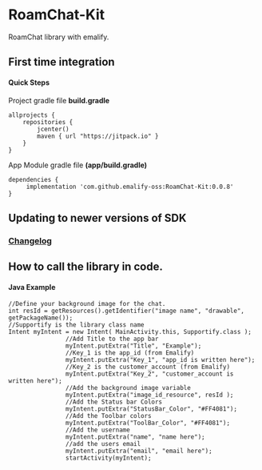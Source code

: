 # RoamChat-Kit
RoamChat library with emalify.
## First time integration 
#### Quick Steps
Project gradle file **build.gradle**
```
allprojects {
    repositories {
        jcenter()
        maven { url "https://jitpack.io" }
    }
}
```

App Module gradle file **(app/build.gradle)** 
```
dependencies {
     implementation 'com.github.emalify-oss:RoamChat-Kit:0.0.8'
}
```
## Updating to newer versions of SDK
### [Changelog](https://github.com/emalify-oss/RoamChat-Kit/blob/master/CHANGELOG.mb)
## How to call the library in code.
#### Java Example
```
//Define your background image for the chat.
int resId = getResources().getIdentifier("image name", "drawable", getPackageName());
//Supportify is the library class name
Intent myIntent = new Intent( MainActivity.this, Supportify.class );
                //Add Title to the app bar
                myIntent.putExtra("Title", "Example");
                //Key_1 is the app_id (from Emalify)
                myIntent.putExtra("Key_1", "app_id is written here");
                //Key_2 is the customer_account (from Emalify)
                myIntent.putExtra("Key_2", "customer_account is written here");
                //Add the background image variable
                myIntent.putExtra("image_id_resource", resId );
                //Add the Status bar Colors
                myIntent.putExtra("StatusBar_Color", "#FF4081");
                //Add the Toolbar colors
                myIntent.putExtra("ToolBar_Color", "#FF4081");
                //Add the username
                myIntent.putExtra("name", "name here");
                //add the users email
                myIntent.putExtra("email", "email here");
                startActivity(myIntent);
```
